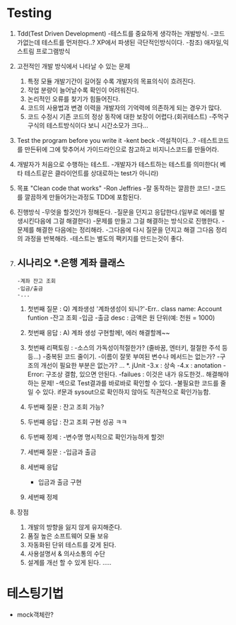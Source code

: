 # Testing

1) Tdd(Test Driven Development) 
	-테스트를 중요하게 생각하는 개발방식.
	-코드가없는데 테스트를 먼저한다..? XP에서 파생된 극단적인방식이다.
	-참조)  애자일,익스트림 프로그램방식

2) 고전적인 개발 방식에서 나타날 수 있는 문제
	1) 특정 모듈 개발기간이 길어질 수록 개발자의 목표의식이 흐려진다.
	2) 작업 분량이 늘어날수록 확인이 어려워진다.
	3) 논리적인 오류를 찾기가 힘들어진다.
	4)  코드의 사용법과 변경 이력을 개발자의 기억력에 의존하게 되는 경우가 많다.
	5) 코드 수정시 기존 코드의 정상 동작에 대한 보장이 어렵다.(회귀테스트) 
		-주먹구구식의 테스트방식이다 보니 시간소모가 크다...

3)   Test the program before you write it -kent beck
	-역설적이다...?
	-테스트코드를 만든뒤에 그에 맞추어서 가이드라인으로 참고하고 비지니스코드를 만들어라.

4)  개발자가 처음으로 수행하는 테스트.
	-개발자가 테스트하는 테스트를 의미한다( 베타 테스트같은 클라이언트를 상대로하는 test가 아니라) 

5) 목표
	"Clean code that works"  -Ron Jeffries
 	-잘 동작하는 깔끔한 코드!
	-코드를 깔끔하게 만들어가는과정도 TDD에 포함된다.
	

6) 진행방식
	-무엇을 할것인가 정해둔다.
	-질문을 던지고 응답한다.(일부로 에러를 발생시킨다음에 그걸 해결한다) 
	-문제를 만들고 그걸 해결하는 방식으로 진행한다.
	-문제를 해결한 다음에는 정리해라.
	-그다음에 다시 질문을 던지고 해결 그다음 정리의 과정을 반복해라.
	-테스트는 별도의 팩키지를 만드는것이 좋다.

7)  시나리오
	*.은행 계좌 클래스
	-----------------------
		-계좌 잔고 조회
		-입금/출금
		-...

    1)  첫번째 질문 : Q)  계좌생성 '계좌생성이 되니?'-Err..
        class name: Account
        funtion
            -잔고 조회
            -입금
            -출금
        desc : 금액은 원 단위(예: 천원 = 1000) 

    2)  첫번째 응답 : A) 계좌 생성 구현할께!, 에러 해결할께~~
    3)  첫번째 리팩토링 : 
        -소스의 가독성이적절한가? (줄바꿈, 엔터키, 절절한 주석 등등...) 
        -중복된 코드 줄이기.
        -이름이 잘못 부여된 변수나 메서드는 없는가?
        -구조의 개선이 필요한 부분은 없는가?
        ...	
    *. jUnit
        -3.x : 상속
        -4.x : anotation
        -Error: 구조상 결함, 있으면 안된다.
        -failues : 이것은 내가 유도한것.. 해결해야하는 문제!
        -색으로 Test결과를 바로바로 확인할 수 있다.
        -불필요한 코드를 줄일 수 있다. if문과 sysout으로 확인하지 않아도 직관적으로 확인가능함.
        
    

    4)  두번째 질문 : 잔고 조회 가능? 
    
    5)  두번쨰 응답 : 잔고 조회 구현 성공 ㅋㅋ

    6)  두번째 정제 : 
        -변수명 명시적으로 확인가능하게 할것!
    7)  세번째 질문 :
        -입금과 출금

    8)  세번째 응답
        - 입금과 출금 구현

    9)  세번째 정제


8)  장점
	1)  개발의 방향을 잃지 않게 유지해준다.
	2)  품질 높은 소프트웨어 모듈 보유
	3)  자동화된 단위 테스트를 갖게 된다.
	4)  사용설명서 & 의사소통의 수단
	5)  설계를 개선 할 수 있게 된다.
	.....



# 테스팅기법 
- mock객체란?

